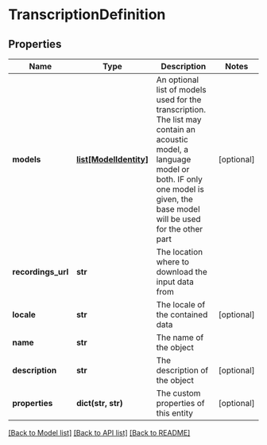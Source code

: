 # TranscriptionDefinition

## Properties
Name | Type | Description | Notes
------------ | ------------- | ------------- | -------------
**models** | [**list[ModelIdentity]**](ModelIdentity.md) | An optional list of models used for the transcription.  The list may contain an acoustic model, a language model or both.  IF only one model is given, the base model will be used for the other part | [optional] 
**recordings_url** | **str** | The location where to download the input data from | 
**locale** | **str** | The locale of the contained data | [optional] 
**name** | **str** | The name of the object | 
**description** | **str** | The description of the object | [optional] 
**properties** | **dict(str, str)** | The custom properties of this entity | [optional] 

[[Back to Model list]](../README.md#documentation-for-models) [[Back to API list]](../README.md#documentation-for-api-endpoints) [[Back to README]](../README.md)


